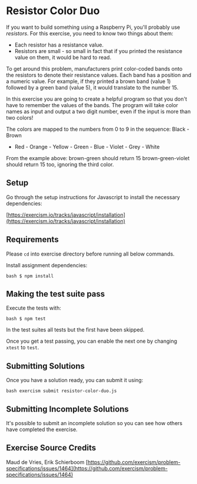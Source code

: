 # Resistor Color Duo

If you want to build something using a Raspberry Pi, you'll probably use
_resistors_. For this exercise, you need to know two things about them:

* Each resistor has a resistance value.
* Resistors are small - so small in fact that if you printed the resistance
  value on them, it would be hard to read.

To get around this problem, manufacturers print color-coded bands onto the
resistors to denote their resistance values. Each band has a position and a
numeric value. For example, if they printed a brown band (value 1) followed by
a green band (value 5), it would translate to the number 15.

In this exercise you are going to create a helpful program so that you don't
have to remember the values of the bands. The program will take color names as
input and output a two digit number, even if the input is more than two colors!

The colors are mapped to the numbers from 0 to 9 in the sequence: Black - Brown
- Red - Orange - Yellow - Green - Blue - Violet - Grey - White

From the example above: brown-green should return 15 brown-green-violet should
return 15 too, ignoring the third color.


## Setup

Go through the setup instructions for Javascript to install the necessary
dependencies:

[https://exercism.io/tracks/javascript/installation](https://exercism.io/tracks/javascript/installation)

## Requirements

Please `cd` into exercise directory before running all below commands.

Install assignment dependencies:

```bash $ npm install ```

## Making the test suite pass

Execute the tests with:

```bash $ npm test ```

In the test suites all tests but the first have been skipped.

Once you get a test passing, you can enable the next one by changing `xtest` to
`test`.


## Submitting Solutions

Once you have a solution ready, you can submit it using:

```bash exercism submit resistor-color-duo.js ```

## Submitting Incomplete Solutions

It's possible to submit an incomplete solution so you can see how others have
completed the exercise.

## Exercise Source Credits

Maud de Vries, Erik Schierboom
[https://github.com/exercism/problem-specifications/issues/1464](https://github.com/exercism/problem-specifications/issues/1464)

